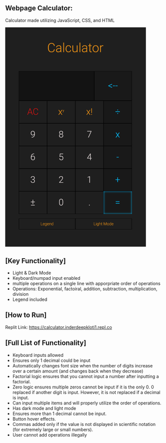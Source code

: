 
Webpage Calculator:
------------------------------------------------------------
Calculator made utilizing JavaScript, CSS, and HTML

<img width="450" alt="GameScreenshot" src="https://github.com/Inderdeep-Klotia/calculator/blob/543049224ec121138e87b7ef7ce1c94a0693d4f6/CalculatorImage.png">


[Key Functionality]
------------------------------------------------------------
- Light & Dark Mode
- Keyboard/numpad input enabled
- multiple operations on a single line with apporpriate order of operations
- Operations: Exponential, factoiral, addition, subtraction, multiplication, division
- Legend included


[How to Run]
------------------------------------------------------------
Replit Link: https://calculator.inderdeepkloti1.repl.co



[Full List of Functionality]
------------------------------------------------------------
-   Keyboard inputs allowed
-   Ensures only 1 decimal could be input
-   Automatically changes font size when the number of digits increase over a certain amount (and changes back when they decrease)
-   Factorial logic ensures that you cannot input a number after inputting a factorial.
-   Zero logic ensures multiple zeros cannot be input if it is the only 0. 0 replaced if another digit is input.
        However, it is not replaced if a decimal is input.
-   Can input multiple items and will properly utilize the order of operations.
-   Has dark mode and light mode
-   Ensures more than 1 decimal cannot be input.
-   Button hover effects.
-   Commas added only if the value is not displayed in scientific notation (for extremely large or small numbers).
-   User cannot add operations illegally 
